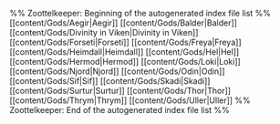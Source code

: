 %% Zoottelkeeper: Beginning of the autogenerated index file list  %%
 [[content/Gods/Aegir|Aegir]]
 [[content/Gods/Balder|Balder]]
 [[content/Gods/Divinity in Viken|Divinity in Viken]]
 [[content/Gods/Forseti|Forseti]]
 [[content/Gods/Freya|Freya]]
 [[content/Gods/Heimdall|Heimdall]]
 [[content/Gods/Hel|Hel]]
 [[content/Gods/Hermod|Hermod]]
 [[content/Gods/Loki|Loki]]
 [[content/Gods/Njord|Njord]]
 [[content/Gods/Odin|Odin]]
 [[content/Gods/Sif|Sif]]
 [[content/Gods/Skadi|Skadi]]
 [[content/Gods/Surtur|Surtur]]
 [[content/Gods/Thor|Thor]]
 [[content/Gods/Thrym|Thrym]]
 [[content/Gods/Uller|Uller]]
%% Zoottelkeeper: End of the autogenerated index file list  %%
